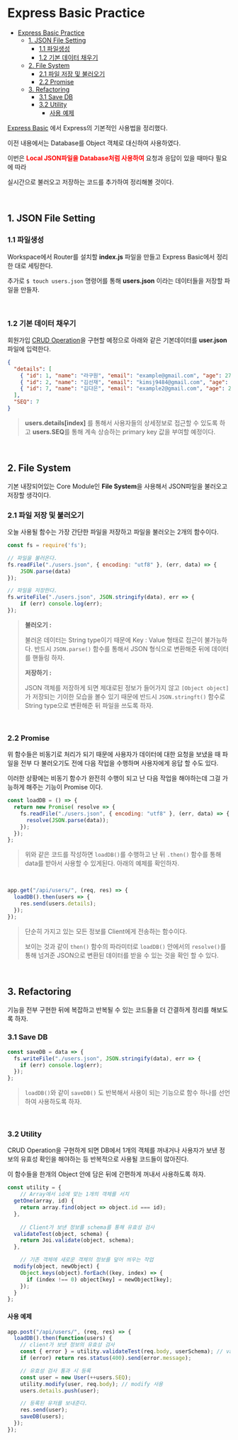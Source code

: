 # Express Basic Practice
- [Express Basic Practice](#express-basic-practice)
  - [1. JSON File Setting](#1-json-file-setting)
    - [1.1 파일생성](#11-%ED%8C%8C%EC%9D%BC%EC%83%9D%EC%84%B1)
    - [1.2 기본 데이터 채우기](#12-%EA%B8%B0%EB%B3%B8-%EB%8D%B0%EC%9D%B4%ED%84%B0-%EC%B1%84%EC%9A%B0%EA%B8%B0)
  - [2. File System](#2-file-system)
    - [2.1 파일 저장 및 불러오기](#21-%ED%8C%8C%EC%9D%BC-%EC%A0%80%EC%9E%A5-%EB%B0%8F-%EB%B6%88%EB%9F%AC%EC%98%A4%EA%B8%B0)
    - [2.2 Promise](#22-promise)
  - [3. Refactoring](#3-refactoring)
    - [3.1 Save DB](#31-save-db)
    - [3.2 Utility](#32-utility)
      - [사용 예제](#%EC%82%AC%EC%9A%A9-%EC%98%88%EC%A0%9C)

[Express Basic](https://github.com/Sunjae-Kim/TIL/tree/master/javascript/Express/Express-basic) 에서 Express의 기본적인 사용법을 정리했다.

이전 내용에서는 Database를 Object 객체로 대신하여 사용하였다.

이번은 **<span style="color:red">Local JSON파일을 Database처럼 사용하여</span>** 요청과 응답이 있을 때마다 필요에 따라

실시간으로 불러오고 저장하는 코드를 추가하여 정리해볼 것이다.

<br>

## 1. JSON File Setting

### 1.1 파일생성

Workspace에서 Router를 설치할 **index.js** 파일을 만들고 Express Basic에서 정리한 대로 세팅한다.

추가로 `$ touch users.json` 명령어를 통해 **users.json** 이라는 데이터들을 저장할 파일을 만들자.

<br>

### 1.2 기본 데이터 채우기

회원가입 <u>CRUD Operation</u>을 구현할 예정으로 아래와 같은 기본데이터를 **user.json** 파일에 입력한다.

```json
{
  "details": [
    { "id": 1, "name": "라구원", "email": "example@gmail.com", "age": 27 },
    { "id": 2, "name": "김선재", "email": "kimsj9484@gmail.com", "age": 25 },
    { "id": 7, "name": "김다은", "email": "example2@gmail.com", "age": 27 }
  ],
  "SEQ": 7
}
```

> **users.details[index]** 를 통해서 사용자들의 상세정보로 접근할 수 있도록 하고 **users.SEQ**를 통해 계속 상승하는 primary key 값을 부여할 예정이다.

<br>

## 2. File System

기본 내장되어있는 Core Module인 **File System**을 사용해서 JSON파일을 불러오고 저장할 생각이다.

### 2.1 파일 저장 및 불러오기

오늘 사용될 함수는 가장 간단한 파일을 저장하고 파일을 불러오는 2개의 함수이다.

```js
const fs = require('fs');

// 파일을 불러온다.
fs.readFile("./users.json", { encoding: "utf8" }, (err, data) => {
    JSON.parse(data)
});

// 파일을 저장한다.
fs.writeFile("./users.json", JSON.stringify(data), err => {
    if (err) console.log(err);
});
```

> **불러오기 :**
>
> 불러온 데이터는 String type이기 때문에 Key : Value 형태로 접근이 불가능하다. 반드시 `JSON.parse()` 함수를 통해서 JSON 형식으로 변환해준 뒤에 데이터를 핸들링 하자.
>
> **저장하기 :**
>
> JSON 객체를 저장하게 되면 제대로된 정보가 들어가지 않고 `[Object object]` 가 저장되는 기이한 모습을 볼수 있기 때문에 반드시 `JSON.stringft()` 함수로 String type으로 변환해준 뒤 파일을 쓰도록 하자.

<br>

### 2.2 Promise

위 함수들은 비동기로 처리가 되기 때문에 사용자가 데이터에 대한 요청을 보냈을 때 파일을 전부 다 불러오기도 전에 다음 작업을 수행하며 사용자에게 응답 할 수도 있다. 

이러한 상황에는 비동기 함수가 완전히 수행이 되고 난 다음 작업을 해야하는데 그걸 가능하게 해주는 기능이 Promise 이다.

```js
const loadDB = () => {
  return new Promise( resolve => {
    fs.readFile("./users.json", { encoding: "utf8" }, (err, data) => {
      resolve(JSON.parse(data));
    });
  });
};
```

> 위와 같은 코드를 작성하면 `loadDB()`를 수행하고 난 뒤 `.then()` 함수를 통해 data를 받아서 사용할 수 있게된다. 아래의 예제를 확인하자.

<br>

``` js
app.get("/api/users/", (req, res) => {
  loadDB().then(users => {
    res.send(users.details);
  });
});
```

> 단순히 가지고 있는 모든 정보를 Client에게 전송하는 함수이다.
>
> 보이는 것과 같이 `then()` 함수의 파라미터로 `loadDB()` 안에서의 `resolve()`를 통해 넘겨준 JSON으로 변환된 데이터를 받을 수 있는 것을 확인 할 수 있다.

<br>

## 3. Refactoring

기능을 전부 구현한 뒤에 복잡하고 반복될 수 있는 코드들을 더 간결하게 정리를 해보도록 하자.

### 3.1 Save DB

```js
const saveDB = data => {
  fs.writeFile("./users.json", JSON.stringify(data), err => {
    if (err) console.log(err);
  });
};
```

> `loadDB()`와 같이 `saveDB()` 도 반복해서 사용이 되는 기능으로 함수 하나를 선언하여 사용하도록 하자.

<br>

### 3.2 Utility

CRUD Operation을 구현하게 되면 DB에서 1개의 객체를 꺼내거나 사용자가 보낸 정보의 유효성 확인을 해야하는 등 반복적으로 사용될 코드들이 많아진다.

이 함수들을 한개의 Object 안에 담은 뒤에 간편하게 꺼내서 사용하도록 하자.

```js
const utility = {
    // Array에서 id에 맞는 1개의 객체를 서치
  getOne(array, id) {
    return array.find(object => object.id === id);
  },
	
    // Client가 보낸 정보를 schema를 통해 유효성 검사
  validateTest(object, schema) {
    return Joi.validate(object, schema);
  },

    // 기존 객체에 새로운 객체의 정보를 덮어 씌우는 작업
  modify(object, newObject) {
    Object.keys(object).forEach((key, index) => {
      if (index !== 0) object[key] = newObject[key];
    });
  }
};
```

#### 사용 예제

```js
app.post("/api/users/", (req, res) => {
  loadDB().then(function(users) {
    // client가 보낸 정보의 유효성 검사
    const { error } = utility.validateTest(req.body, userSchema); // validateTest 사용
    if (error) return res.status(400).send(error.message);

    // 유효성 검사 통과 시 등록
    const user = new User(++users.SEQ);
    utility.modify(user, req.body); // modify 사용
    users.details.push(user);

    // 등록된 유저를 보내준다.
    res.send(user);
    saveDB(users);
  });
});
```